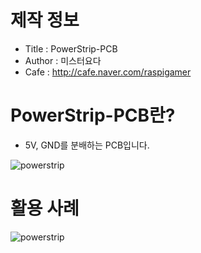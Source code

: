 # 제작 정보
- Title : PowerStrip-PCB
- Author : 미스터요다
- Cafe : http://cafe.naver.com/raspigamer

# PowerStrip-PCB란?
- 5V, GND를 분배하는 PCB입니다.

![powerstrip](https://blogfiles.pstatic.net/MjAxOTA1MDRfMjUg/MDAxNTU2OTU5MTcyOTcz.wD7HmKz5oOkINGg_BnMsqgk-U8bbR_5xcLqS7Hfvskwg.aD2D3lxkSFa8l9rP59gVuj6tfqgsg8bZrGOIh7I1u_Ig.JPEG.zzeromin/powerstrip01.jpg)

# 활용 사례

![powerstrip](https://blogfiles.pstatic.net/MjAxOTA1MDRfMTg1/MDAxNTU2OTU5MTcyOTgy.uEDA1BP9xr1IbgeWOYBS0hgBqHTwY1TeEFxpxEpI5VEg.X7JiBb7fZbMJaJzIYqiH42rhIC940yF-MLoU1NAW4Mgg.JPEG.zzeromin/powerstrip02.jpg)
